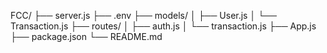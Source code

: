 FCC/
├── server.js
├── .env
├── models/
│   ├── User.js
│   └── Transaction.js
├── routes/
│   ├── auth.js
│   └── transaction.js
├── App.js
├── package.json
└── README.md